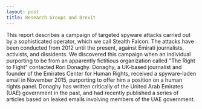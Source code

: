 ```yaml
---
layout: post
title: Research Groups and Brexit
---
```


This report describes a campaign of targeted spyware attacks carried out by a sophisticated operator, which we call Stealth Falcon. The attacks have been conducted from 2012 until the present, against Emirati journalists, activists, and dissidents. We discovered this campaign when an individual purporting to be from an apparently fictitious organization called "The Right to Fight" contacted Rori Donaghy. Donaghy, a UK-based journalist and founder of the Emirates Center for Human Rights, received a spyware-laden email in November 2015, purporting to offer him a position on a human rights panel. Donaghy has written critically of the United Arab Emirates (UAE) government in the past, and had recently published a series of articles based on leaked emails involving members of the UAE government.

